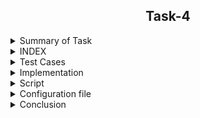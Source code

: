 <h2 align="center">Task-4</h2>

<details>
  <summary> Summary of Task </summary>
  <ul>
    <br>
    <li> Create a testScript to analyse reliability of the Evaluation script .</li>
  </ul>
</details>

<details>
<summary> INDEX </summary>
  <ul>
    <br>
    <li> Test cases</li>
    <li> Implementation </li>
    <li> script </li>
    <li> Configuration file </>
    <li> Conclusion  </li>
  </ul>
  </details>
  
<details>
  <summary> Test Cases </summary>
  
|S.NO|Test Cases|Test Case Description|Expected Result|Test Status|
|:----:|:-----:|:-----:|:-----:|:-----:|
|1|**Published Url** |Spread sheet link published by using publish to web option from file of spreadsheet and select the .csv format |Url should be published|**PASS** |
|2|**The path of commands  is declared in Variable** |I declared the path of commands in variables in the configuration file which i used in the script file. |Path of command should be declare in the variable |**PASS**|
|3|**Google spread sheet downloaded in CSV format** |I used wget with -q option with url of the google spread sheet to download in csv format -q option is used for silently downloaded <br/> I used this $WGET $WGETOPT1 $MYURL01 and $MYURL02 the value of these variable extracting from the configuration file |Google spreadsheet in csv format should be downloaded |**PASS** |
|4|**Rename downloaded files**|Renamed  files by using mv command  <br/> I used this $MV $OLDFILENAME1 $NEWFILENAME1  the value of these variable extract from the configuration file |Files should be renamed|**PASS** |
|5 |**DISPLAY THE OUTPUT using configuration file** | I used the source of configuration file in the script and run the script  <br/> I used  this to extract the required column (awk -F "," '{print "Name :",$name1, "\n", "Sum :",$average1* z "\n", "Average :",$average1, "\n"}') |Script should be run and display the output |**PASS** |
|6 |**Adding the column in the spreadsheet** |Add the column in the spreadsheet and gives the word to all students |Output should be updated |**PASS** |
|7 |**Adding the row in the spreadsheet** |Add the row in the spreadsheet and gives the word in all the columns |Output should be updated |**PASS** |
|8 |**Compair test script** |Using diff command comapred the both file and got result|Script should be run and display the output |**pass** |
  
</details>


<details>
  <summary> Implementation </summary>
  
In this script, first of all I copied the spreadsheet link to csv link through web publish option. After that I downloaded the link to the spreadsheet with the wget command and rename the download file with the mv command. Then I got the required output from awk command. after that i used diff command in my test script and compare the both files and got the required output.
  
 </details>
 
 <details>
  <summary> Script </summary>
  
#!/bin/bash

  PWD=`/usr/bin/pwd`

  #Here we given the path of configuration file using source command

  source $PWD/mytask2conf.conf

  #========================================================================================================================================================

  #function  genratelog()

  #{ if [[ $? -ne 0 ]];                                                                   #HERE FUCTIONS IS USED TO CHECK THE WORKING OF COMMANDS IF

  #then                                                                            #ANY COMMAND GOT ANY ERROR OR SOMETHING THE FUNTION WILL
 
  #$ECHO "COMMAND ERROR $1" >>$log                                                      #STOP THE SCRIPT IMMEDIATELY AND AFTER THAT THE LOG

  #exit 1                                                                                        #FOR THAT PERTICULAR COMMAND WILL BE SAVED IN

  #else $ECHO $DATE $1                                                                    #LOG FILE


  #fi }

  #=========================================================================================================================================================

  #source /home/pradeep/task/scriptconfig.conf

  #if condition is true then print error in sheet otherwise go to the else.

  if [ $MYURL01 = $0 ]

then

$ECHO "This error for sheet1"

else

#$ECHO "==================First sheet output==================="

  $ECHO "==================First sheet output==================="  > $DATADIR1


#Here wget command is used to download spreadsheet 1 with the help of url

  $ECHO "$(date) downloading sheet 1" >> "$log"

$WGET $WGETOPT1 $MYURL01

#genratelog

  $ECHO "$(date) sheet1 downloaded succesfully" >> "$log"

  #$ECHO "$(date) [wget command] download the csv file using wget command $WGET $WGETOPT1 $MYURL01" >> "$log"  #Collect logs in log file


  #Here mv command is used to rename the file

  $MV $OLDFILENAME1 $NEWFILENAME1

  $CP $NEWFILENAME1 $DATADIR

  #genratelog

  $ECHO "$(date) [mv command] It rename the downloaded file using mv command $MV $OLDFILENAME1 $NEWFILENAME1" >> "$log"  #Collect logs in log file


  #Here the exact column  Intern Name is found.

  #Here $CAT is used to show the contents of a file.

  #GREP is used to find the row with a specific name.

  #-i is used to find letters whether the letter is in upercase or in lowercase.

  #Here tr command is used to translate and delete characters.

  #Here wc -c command is used to count commas.

  #The below command  shows the total number of commas.

  COUNT1=$($CAT $NEWFILENAME1 | $GREP $GREPOPT1 $NAMECOL | $AWK -F "$INTERNCOL" '{print $1}'|$TR $TROPT1 , | $WC $WCOPT1)

  #genratelog

  $ECHO "$(date) [count commas] count the no of commas before the Intern name $COUNT1" >> "$log"  #Collect logs in log file

#ADD1 is used to add 1 to the total number of commas.

  ADD1=1

  #genratelog

  $ECHO "$(date) [add 1 in the previous result of commas] $ADD1" >> "$log"  #Collect logs in log file

#PLUS1 is used to get the exact column no.

  PLUS1=$((COUNT1+ADD1))

  #genratelog

  $ECHO "$(date)  [total commas for extract the Intern name column ] $PLUS1" >> "$log"  #Collect logs in log file

$ECHO "Afetr adding 1 total commas before Intern Name column $PLUS1"

#Here the exact column Average is found.

  #Here $CAT is used to show the contents of a file.

  #GREP is used to find the row with a specific name.

  #-i is used to find letters whether the letter is in upercase or in lowercase.
  

  #Here tr command is used to translate and delete characters.

  #Here wc -c command is used to count commas.

  #The below command shows the total number of commas.

  COUNT2=$($CAT $NEWFILENAME1 | $GREP $GREPOPT1 $avgcolumn | $AWK $AWKOPT1 "$AVGCOLUMN" '{print $1}'|$TR $TROPT1 , | $WC $WCOPT1)

  #genratelog

  $ECHO "$(date) [count commas] count the no of commas before the Average $COUNT2" >> "$log"  #Collect logs in log file

#ADD2 is used to add 1 to the total number of commas.

  ADD2=1

  #genratelog

  $ECHO "$(date) [add 1 in the total no of commas before average column to get the exact average column] $ADD2" >> "$log"  #Collect logs in log file

#PLUS2 is used to get the exact column no.

  PLUS2=$((COUNT2+ADD2))

  #genratelog

  $ECHO "$(date) [commas for extract the average column] $PLUS2" >> "$log"  #Collect logs in log file

$ECHO "After adding 1 total commas before Average column $PLUS2"

  ###########################

  $ECHO "Without adding 1 total commas before Intern Name $COUNT1"

  $ECHO "Without adding 1 total commas before Average $COUNT2"

  AUTOMUL=$((COUNT2-COUNT1))

  $ECHO "diffrence of Intern name and Average$AUTOMUL"

  VAL1=1

  ACTVAL=$((AUTOMUL-VAL1))

  $ECHO "pls multiply by this numbere=$ACTVAL"

  ###########################

  #========================================================================================================================#

  #Here $ cat is used to show the contents of a file.

  #$TAIL -n + 4 is used to not show the beginning 4 line of the file.

  #$AWK is used to extract the required column and print the Name Sum and Average.

  #Extracting value from average1 $ PLUS1

  #extracting value from name1 $ PLUS2

  #Extracting value from x $ value1

  $CAT $NEWFILENAME1 | $TAIL -n+4 | awk -F "," '{print "Name : ",$name1, "\n", "Sum : ",$average1*z, "\n", "Avg : ",$average1, "\n"}' name1=$PLUS1 average1=$PLUS2 z=$ACTVAL >> 
  $DATADIR1

  #output1=`$CAT $NEWFILENAME1 | $TAIL -n+4 | awk -F "," '{print "Name : ",$name1, "\n", "Sum : ",$average1*z, "\n", "Avg : ",$average1, "\n"}' name1=$PLUS1 average1=$PLUS2 
  z=$ACTVAL`

  #genratelog

  #$ECHO "$output1" >> $DATADIR1

  #$ECHO "$(date) [output for sheet 1] successfully print sheet1 the required output" >> "$log"  #Collect logs in log file

  fi
  
#diff -y /home/pradeep/mytask1/datafile23/output11.txt /home/pradeep/mytask2/datafile24/output20.txt

  $DIFF -y $OLD_DATA_FILE_PATH1 $NEW_DATA_FILE_PATH1
  
#genratelog

  $ECHO "$(date) [output for diffrence sheet 1] successfully diffrence showing  sheet1 the required output" >> "$log"  #Collect logs in log file

  if [[ $? -eq 0 ]];

  then
 
  echo "=======================Pass match found========================="

  else

  echo "=====================Fail match not found========================"

  fi

###############################################################################################################################################################

  ##############################################################################################################################################################

  if [ $MYURL02 = $0 ]

then

$ECHO "This error for sheet2"

else

#$ECHO "==================Second sheet output==================="

  $ECHO "==================Second sheet output===================" > $DATADIR2

#Here wget command is used to download spreadsheet 1 with the help of url

  $WGET $WGETOPT1 $MYURL02

  #genratelog

  $ECHO "$(date) [wget command] download the csv file using wget command $WGET $WGETOPT1 $MYURL02" >> "$log" #Collect logs in log file

#Here mv command is used to rename the file

  $MV $OLDFILENAME2 $NEWFILENAME2

  $CP $NEWFILENAME2 $DATADIR

  #genratelog

  $ECHO "$(date) [mv command] download sheet2 csv file using mv command $MV $OLDFILENAME2 $NEWFILENAME2" >> "$log"  #Collect logs in log file

#Here the exact column  Intern Name is found.

  #Here $CAT is used to show the contents of a file.

  #GREP is used to find the row with a specific name.

  #-i is used to find letters whether the letter is in upercase or in lowercase.

  #Here tr command is used to translate and delete characters.

  #Here wc -c command is used to count commas.

  #The below command shows the total number of commas.

  COUNT11=$($CAT $NEWFILENAME2 | $GREP $GREPOPT1 $NAMECOL | $AWK $AWKOPT1 "Intern Name" '{print $1}'|$TR $TROPT1 , | $WC $WCOPT1)

  #genratelog

  $ECHO "$(date) [count comma for intername] count the no of commas before the Intern name $COUNT11" >> "$log"  #Collect logs in log file


  #ADD11 is used to add 1 to the total number of commas.

  ADD11=1

  #genratelog

  $ECHO "$(date) [add 1 in the total no of commas before Intern name column to get the exact Intern name column] $ADD11" >> "$log"

#PLUS11 is used to get the exact column no.

  PLUS11=$((COUNT11+ADD11))

  #genratelog

  $ECHO "$(date)  [total commas for intername] download sheet2 csv file using this command $PLUS11" >> "$log"  #Collect logs in log file

$ECHO "Afetr adding 1 total commas before Intern Name column $PLUS11"

#Here the exact column Average is found.

  #Here $CAT is used to show the contents of a file.

  #GREP is used to find the row with a specific name.

  #-i is used to find letters whether the letter is in upercase or in lowercase.

  #Here tr command is used to translate and delete characters.

  #Here wc -c command is used to count commas.

  #The below commands shows the total number of commas.

  COUNT22=$($CAT $NEWFILENAME2 | $GREP $GREPOPT1 $avgcolumn | $AWK $AWKOPT1 "$AVGCOLUMN" '{print $1}'|$TR $TROPT1 , | $WC $WCOPT1)

  #genratelog

  $ECHO "$(date) [count commas] count the no of commas before the Average $COUNT22" >> "$log"  #Collect logs in log file

#ADD22 is used to add 1 to the total number of commas.

  ADD22=1

#$ECHO "$(date) [add 1 for Average] download sheet2 csv file using this command $ADD22" >> "$log"  #Collect logs in log file

#PLUS22 is used to get the exact column no.

  PLUS22=$((COUNT22+ADD22))

  #genratelog

  $ECHO "$(date) [commas for extract the average column] $PLUS22" >> "$log"  #Collect logs in log file

$ECHO "After adding 1 total commas before Average column $PLUS22"

#========================================================================================================================#

$ECHO "Without adding 1 total commas before Intern Name $COUNT11"

  $ECHO "Without adding 1 total commas before Average $COUNT22"

  AUTOMUL1=$((COUNT22-COUNT11))

  $ECHO "diffrence of Intern name and Average$AUTOMUL1"

  VAL2=1

  ACTVAL1=$((AUTOMUL1-VAL2))

  $ECHO "pls multiply by this numbere=$ACTVAL1"

#========================================================================================================================#

#Here $ cat is used to show the contents of a file.

  #$TAIL -n + 4 is used to not show the beginning 4 line of the file.

  #$AWK is used to extract the required column and print the Name Sum and Average.

  #Extracting value from average1 $ PLUS11

  #extracting value from name1 $ PLUS22

  #Extracting value from x $ value2

  $CAT $NEWFILENAME2 | $TAIL -n+4 | awk -F "," '{print "Name : ",$name1, "\n", "SUM : ",$average1*s, "\n", "Avg : ",$average1, "\n"}' name1=$PLUS11 average1=$PLUS22 s=$ACTVAL1 >> $DATADIR2

  #output2=`$CAT $NEWFILENAME2 | $TAIL -n+4 | awk -F "," '{print "Name : ",$name1, "\n", "SUM : ",$average1*s, "\n", "Avg : ",$average1, "\n"}' name1=$PLUS11 average1=$PLUS22 s=$ACTVAL1`

  #$ECHO "$output2" >> $DATADIR2


  #$ECHO "$(date) [output for sheet 2] successfully print sheet2 the required output" >> "$log"  #Collect logs in log file

fi

#diff -y /home/pradeep/mytask1/datafile23/output12.txt /home/pradeep/mytask2/datafile24/output21.txt

  $DIFF -y $OLD_DATA_FILE_PATH2 $NEW_DATA_FILE_PATH2

  #genratelog

  $ECHO "$(date) [output for diffrence sheet 2] successfully diffrence showing  sheet2 the required output" >> "$log"  #Collect logs in log file

  if [[ $? -eq 0 ]];

  then
 
  echo "===============Pass match found================="

  else

  echo "==============Fail match not found==============="

  fi

  
 </details>
 
 
 <details>
  <summary> Configuration file </summary>
  
  #This is the main configuration file of script

#============================================================

#Variable declaration of command path which used in script

#wget command is a Linux command line utility that helps us to download the files from the web.

  WGET=/usr/bin/wget

  #echo command in linux is used to display line of text/stringon terminal.

  ECHO=/usr/bin/echo

  #mv command renames a file or folder and moves a group of files to a different directory

  MV=/usr/bin/mv

  #cat command allows us to create single or multiple files, view contain of file, concatenate files and redirect output in terminal or files.

  CAT=/usr/bin:/cat

  #awk command searches files for text containing a pattern. When a line or text matches, awk performs a specific action on that line/text.

  AWK=/usr/bin/awk

  #tail commandprint the last N number of data of the given input.

  TAIL=/usr/bin/tail

  #tr is a command for translating or deleting characters.

  TR=/usr/bin/tr

  #The grep command in unix or linux system is used to print the lines that match a given pattern.

  GREP=/usr/bin/grep

  #wc Command in Linux Count Number of Lines, Words, and Character.

  WC=/usr/bin/wc

  #pwd command prints the path of the working directory

  PWD=/usr/bin/pwdi

  #cp command is used to copy files or group of files or directory.

  CP=/usr/bin/cp

  #date command is used to display the system date and time.

  DATE=/usr/bin/date

  #=/usr/bin/

  DIFF=/usr/bin/diff

  #====================================================================================================================================================

  #wget command option

  #The download output is not visible so -q is used

  WGETOPT1=-q

  #====================================================================================================================================================

  #tr command option

  #-cd option used for delete the character.

  TROPT1=-cd

  #===================================================================================================================================================

  #wc command option

  #-c is used ko count the character

  WCOPT1=-c

  #===================================================================================================================================================

  #grep command option

  #-i option used for displays both uppercase and lowercase results.

  GREPOPT1=-i

  #===================================================================================================================================================

  #awk command option

  #-F used for the input field separator.

  AWKOPT1=-F

  #===================================================================================================================================================

  #here url used to download the spreadsheet in the format CSV

  #Below url01 for download the spreadsheet 1

  MYURL01=https://docs.google.com/spreadsheets/d/e/2PACX-1vS9pmOTPTCVI3XdmGtzetXIm9YVD2cnLDXAkBviswsYAifm9d9dq_iKfPFaHOMpL9oxtSJBh-u9R5CW/pub?output=csv


  #====================================================================================================================================================

  #Below url02 for download the spreadsheet 2

  MYURL02=https://docs.google.com/spreadsheets/d/e/2PACX-1vSEjogtwoNCCLzmjLHSegdJXH-icphTYJfzpAGC7WYOBPqgkwXNgcC3HQGpfU4tP-Jf8KUTVOHBloX6/pub?output=csv

  #=====================================================================================================================================================

  #Rename the downloaded file 1

  #OLDFILENAME1=/home/pradeep/Task-3/datafile/pub?output=csv

  OLDFILENAME1=/home/pradeep/mytask2/pub?output=csv

  #NEWFILENAME1=/home/pradeep/Task-3/datafile/sheet1.csv

  NEWFILENAME1=/home/pradeep/mytask2/sheet1.csv

  #=====================================================================================================================================================

  #Rename the downloaded file 2

  OLDFILENAME2=/home/pradeep/mytask2/pub?output=csv

  NEWFILENAME2=/home/pradeep/mytask2/sheet2.csv

  #====================================================================================================================================================

  #Column of spreadsheet

  AVGCOLUMN=Average

  avgcolumn=average

  #namecolumn=name

  #=================================================================================================================================================

  #Extra column

  NAMECOL=Name

  INTERNCOL=Intern

  SUMCOL=Sum

  AVGCOL=Avg

  #==================================================================================================================================================

  #log file of script

  log=/home/pradeep/mytask2/mytask2.log

  #==================================================================================================================================================

  #directory for datafile

  DATADIR=/home/pradeep/mytask2/datafile24

  DATADIR1=/home/pradeep/mytask2/datafile24/output20.txt

  DATADIR2=/home/pradeep/mytask2/datafile24/output21.txt

  #==================================================================================================================================================

  OLD_DATA_FILE_PATH1=/home/pradeep/mytask1/datafile23/output11.txt

  OLD_DATA_FILE_PATH2=/home/pradeep/mytask1/datafile23/output12.txt

  NEW_DATA_FILE_PATH1=/home/pradeep/mytask2/datafile24/output20.txt

  NEW_DATA_FILE_PATH2=/home/pradeep/mytask2/datafile24/output21.txt


#==================================================================================================================================================

  
  </details>
 
 <details>
  <summary> Conclusion </summary>
  
  I would like to share my experience while doing this work. The given script is doing its job correctly.
  
  </details>
